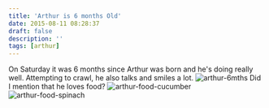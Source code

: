```yaml
---
title: 'Arthur is 6 months Old'
date: 2015-08-11 08:28:37
draft: false
description: ''
tags: [arthur]
---
```


On Saturday it was 6 months since Arthur was born and he's doing really well. Attempting to crawl, he also talks and smiles a lot. ![arthur-6mths](https://big-andy.co.uk/content/uploads/2015/08/arthur-6mths-685x1024.jpg) Did I mention that he loves food? ![arthur-food-cucumber](https://big-andy.co.uk/content/uploads/2015/08/arthur-food-cucumber.jpg) ![arthur-food-spinach](https://big-andy.co.uk/content/uploads/2015/08/arthur-food-spinach.jpg)